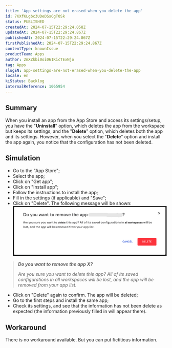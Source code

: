 ```yaml
---
title: 'App settings are not erased when you delete the app'
id: 7KXfKLgbc3UDeDSsCgT0Sk
status: PUBLISHED
createdAt: 2024-07-15T22:29:24.058Z
updatedAt: 2024-07-15T22:29:24.867Z
publishedAt: 2024-07-15T22:29:24.867Z
firstPublishedAt: 2024-07-15T22:29:24.867Z
contentType: knownIssue
productTeam: Apps
author: 2mXZkbi0oi061KicTExNjo
tag: Apps
slugEN: app-settings-are-not-erased-when-you-delete-the-app
locale: en
kiStatus: Backlog
internalReference: 1065954
---
```


## Summary


When you install an app from the App Store and access its settings/setup, you have the "**Uninstall**" option, which deletes the app from the workspace but keeps its settings, and the "**Delete**" option, which deletes both the app and its settings.
However, when you select the "**Delete**" option and install the app again, you notice that the configuration has not been deleted.


##

## Simulation



- Go to the "App Store";
- Select the app;
- Click on "Get app";
- Click on "Install app";
- Follow the instructions to install the app;
- Fill in the settings (if applicable) and "Save";
- Click on "Delete". The following message will be shown:
 ![](https://raw.githubusercontent.com/vtexdocs/help-center-content/refs/heads/main/docs/en/known-issues/Apps/app-settings-are-not-erased-when-you-delete-the-app_1.png)

> _**Do you want to remove the app X?**_
>
> _Are you sure you want to delete this app? All of its saved configurations in all workspaces will be lost, and the app will be removed from your app list._

- Click on "Delete" again to confirm. The app will be deleted;
- Go to the first steps and install the same app;
- Check its settings, and see that the information has not been delete as expected (the information previously filled in will appear there).


##

## Workaround


There is no workaround available. But you can put fictitious information.





